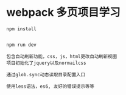 # webpack 多页项目学习
```
npm install


npm run dev

包含自动刷新功能，css，js，html更改自动刷新视图
项目初始化了jquery以及normailcss

通过glob.sync动态读取目录配置入口

使用less语法，es6, 友好的错误提示等等

```
